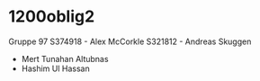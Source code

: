 # 1200oblig2
Gruppe 97
S374918 - Alex McCorkle
S321812 - Andreas Skuggen
- Mert Tunahan Altubnas
- Hashim Ul Hassan
